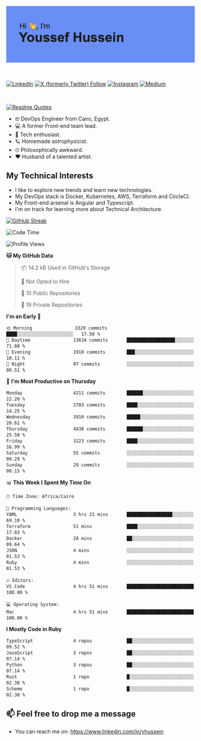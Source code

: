 [![Youssef's GitHub Banner](./assets/youssef-hussein.png)](https://github.com/yorki404)

</br>

[![LinkedIn](https://img.shields.io/badge/linkedin-%230077B5.svg?style=for-the-badge&logo=linkedin&logoColor=white)](https://www.linkedin.com/in/yhussein/)
[![X (formerly Twitter) Follow](https://img.shields.io/twitter/follow/devqik_?style=for-the-badge&logo=X&logoColor=White&labelColor=White)](https://twitter.com/devqik_)
[![Instagram](https://img.shields.io/badge/devqik-E4405F?style=for-the-badge&logo=Instagram&logoColor=white)](https://instagram.com/devqik)
[![Medium](https://img.shields.io/badge/Medium-12100E?style=for-the-badge&logo=medium&logoColor=white)](https://medium.com/@devqik)

</br>

[![Readme Quotes](https://quotes-github-readme.vercel.app/api?type=horizontal&theme=dark)](https://github.com/piyushsuthar/github-readme-quotes)

- :nerd_face: DevOps Engineer from Cairo, Egypt.
- :computer: A former Front-end team lead.
- :satellite: Tech enthusiast.
- :ringed_planet: Homemade astrophysicist.
- :roll_eyes: Philosophically awkward.
- :heart: Husband of a talented artist.

## My Technical Interests

- I like to explore new trends and learn new technologies.
- My DevOps stack is Docker, Kubernetes, AWS, Terraform and CircleCI.
- My Front-end arsenal is Angular and Typescript.
- I'm on track for learning more about Technical Architecture.

[![GitHub Streak](https://streak-stats.demolab.com/?user=devqik&theme=dark)](https://git.io/streak-stats)

<!--START_SECTION:waka-->
![Code Time](http://img.shields.io/badge/Code%20Time-816%20hrs%2012%20mins-blue)

![Profile Views](http://img.shields.io/badge/Profile%20Views-0-blue)

**🐱 My GitHub Data** 

> 📦 14.2 kB Used in GitHub's Storage 
 > 
> 🚫 Not Opted to Hire
 > 
> 📜 10 Public Repositories 
 > 
> 🔑 19 Private Repositories 
 > 
**I'm an Early 🐤** 

```text
🌞 Morning                3320 commits        ████░░░░░░░░░░░░░░░░░░░░░   17.50 % 
🌆 Daytime                13634 commits       ██████████████████░░░░░░░   71.88 % 
🌃 Evening                1918 commits        ███░░░░░░░░░░░░░░░░░░░░░░   10.11 % 
🌙 Night                  97 commits          ░░░░░░░░░░░░░░░░░░░░░░░░░   00.51 % 
```
📅 **I'm Most Productive on Thursday** 

```text
Monday                   4211 commits        ██████░░░░░░░░░░░░░░░░░░░   22.20 % 
Tuesday                  2703 commits        ████░░░░░░░░░░░░░░░░░░░░░   14.25 % 
Wednesday                3910 commits        █████░░░░░░░░░░░░░░░░░░░░   20.61 % 
Thursday                 4838 commits        ██████░░░░░░░░░░░░░░░░░░░   25.50 % 
Friday                   3223 commits        ████░░░░░░░░░░░░░░░░░░░░░   16.99 % 
Saturday                 55 commits          ░░░░░░░░░░░░░░░░░░░░░░░░░   00.29 % 
Sunday                   29 commits          ░░░░░░░░░░░░░░░░░░░░░░░░░   00.15 % 
```


📊 **This Week I Spent My Time On** 

```text
🕑︎ Time Zone: Africa/Cairo

💬 Programming Languages: 
YAML                     3 hrs 21 mins       █████████████████░░░░░░░░   69.10 % 
Terraform                51 mins             ████░░░░░░░░░░░░░░░░░░░░░   17.83 % 
Docker                   28 mins             ██░░░░░░░░░░░░░░░░░░░░░░░   09.64 % 
JSON                     4 mins              ░░░░░░░░░░░░░░░░░░░░░░░░░   01.53 % 
Ruby                     4 mins              ░░░░░░░░░░░░░░░░░░░░░░░░░   01.53 % 

🔥 Editors: 
VS Code                  4 hrs 51 mins       █████████████████████████   100.00 % 

💻 Operating System: 
Mac                      4 hrs 51 mins       █████████████████████████   100.00 % 
```

**I Mostly Code in Ruby** 

```text
TypeScript               4 repos             ██░░░░░░░░░░░░░░░░░░░░░░░   09.52 % 
JavaScript               3 repos             ██░░░░░░░░░░░░░░░░░░░░░░░   07.14 % 
Python                   3 repos             ██░░░░░░░░░░░░░░░░░░░░░░░   07.14 % 
Rust                     1 repo              █░░░░░░░░░░░░░░░░░░░░░░░░   02.38 % 
Scheme                   1 repo              █░░░░░░░░░░░░░░░░░░░░░░░░   02.38 % 
```




<!--END_SECTION:waka-->

## 📫 Feel free to drop me a message
- You can reach me on: https://www.linkedin.com/in/yhussein
